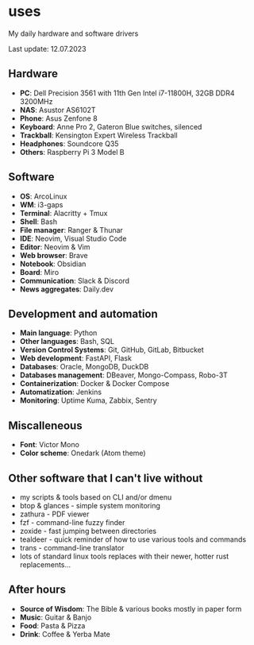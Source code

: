 # uses
My daily hardware and software drivers

Last update: 12.07.2023

## Hardware

- **PC**: Dell Precision 3561 with 11th Gen Intel i7-11800H, 32GB DDR4 3200MHz
- **NAS**: Asustor AS6102T
- **Phone**: Asus Zenfone 8
- **Keyboard**: Anne Pro 2, Gateron Blue switches, silenced
- **Trackball**: Kensington Expert Wireless Trackball
- **Headphones**: Soundcore Q35
- **Others**: Raspberry Pi 3 Model B

## Software

- **OS**: ArcoLinux
- **WM**: i3-gaps
- **Terminal**: Alacritty + Tmux
- **Shell**: Bash
- **File manager**: Ranger & Thunar
- **IDE**: Neovim, Visual Studio Code
- **Editor**: Neovim & Vim
- **Web browser**: Brave
- **Notebook**: Obsidian
- **Board**: Miro
- **Communication**: Slack & Discord
- **News aggregates**: Daily.dev

## Development and automation

- **Main language**: Python
- **Other languages**: Bash, SQL
- **Version Control Systems**: Git, GitHub, GitLab, Bitbucket
- **Web development**: FastAPI, Flask
- **Databases**: Oracle, MongoDB, DuckDB
- **Databases management**: DBeaver, Mongo-Compass, Robo-3T
- **Containerization**: Docker & Docker Compose
- **Automatization**: Jenkins
- **Monitoring**: Uptime Kuma, Zabbix, Sentry

## Miscalleneous

- **Font**: Victor Mono
- **Color scheme**: Onedark (Atom theme)

## Other software that I can't live without

- my scripts & tools based on CLI and/or dmenu
- btop & glances - simple system monitoring
- zathura - PDF viewer
- fzf - command-line fuzzy finder
- zoxide - fast jumping between directories
- tealdeer - quick reminder of how to use various tools and commands
- trans - command-line translator
- lots of standard linux tools replaces with their newer, hotter rust replacements...


## After hours

- **Source of Wisdom**: The Bible & various books mostly in paper form
- **Music**: Guitar & Banjo
- **Food**: Pasta & Pizza
- **Drink**: Coffee & Yerba Mate
